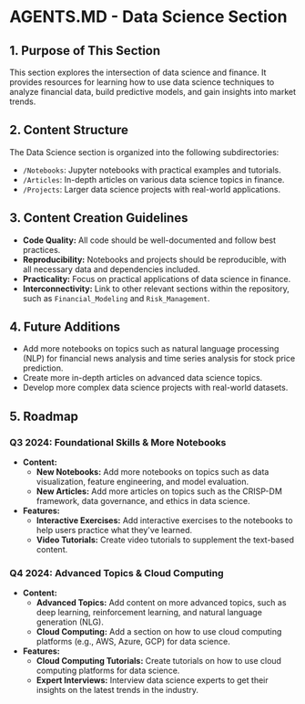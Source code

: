 # AGENTS.MD - Data Science Section

## 1. Purpose of This Section

This section explores the intersection of data science and finance. It provides resources for learning how to use data science techniques to analyze financial data, build predictive models, and gain insights into market trends.

## 2. Content Structure

The Data Science section is organized into the following subdirectories:

*   `/Notebooks`: Jupyter notebooks with practical examples and tutorials.
*   `/Articles`: In-depth articles on various data science topics in finance.
*   `/Projects`: Larger data science projects with real-world applications.

## 3. Content Creation Guidelines

*   **Code Quality:** All code should be well-documented and follow best practices.
*   **Reproducibility:** Notebooks and projects should be reproducible, with all necessary data and dependencies included.
*   **Practicality:** Focus on practical applications of data science in finance.
*   **Interconnectivity:** Link to other relevant sections within the repository, such as `Financial_Modeling` and `Risk_Management`.

## 4. Future Additions

*   Add more notebooks on topics such as natural language processing (NLP) for financial news analysis and time series analysis for stock price prediction.
*   Create more in-depth articles on advanced data science topics.
*   Develop more complex data science projects with real-world datasets.

## 5. Roadmap

### Q3 2024: Foundational Skills & More Notebooks

*   **Content:**
    *   **New Notebooks:** Add more notebooks on topics such as data visualization, feature engineering, and model evaluation.
    *   **New Articles:** Add more articles on topics such as the CRISP-DM framework, data governance, and ethics in data science.
*   **Features:**
    *   **Interactive Exercises:** Add interactive exercises to the notebooks to help users practice what they've learned.
    *   **Video Tutorials:** Create video tutorials to supplement the text-based content.

### Q4 2024: Advanced Topics & Cloud Computing

*   **Content:**
    *   **Advanced Topics:** Add content on more advanced topics, such as deep learning, reinforcement learning, and natural language generation (NLG).
    *   **Cloud Computing:** Add a section on how to use cloud computing platforms (e.g., AWS, Azure, GCP) for data science.
*   **Features:**
    *   **Cloud Computing Tutorials:** Create tutorials on how to use cloud computing platforms for data science.
    *   **Expert Interviews:** Interview data science experts to get their insights on the latest trends in the industry.